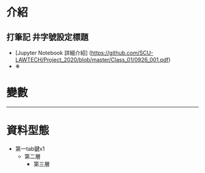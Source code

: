 # 介紹
## 打筆記 井字號設定標題
- [Jupyter Notebook 詳細介紹] (https://github.com/SCU-LAWTECH/Project_2020/blob/master/Class_01/0926_001.pdf)
- ❄︎
# 變數



---------


# 資料型態
- 第一tab鍵x1
  - 第二層   
    - 第三層
